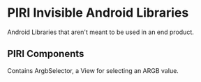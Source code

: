 # PIRI Invisible Android Libraries

Android Libraries that aren't meant to be used in an end product.

## PIRI Components

Contains ArgbSelector, a View for selecting an ARGB value.
